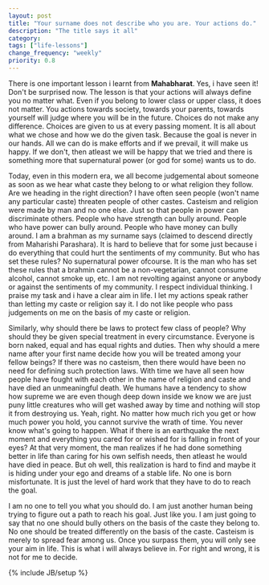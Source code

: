 ```yaml
---
layout: post
title: "Your surname does not describe who you are. Your actions do."
description: "The title says it all"
category: 
tags: ["life-lessons"]
change_frequency: "weekly"
priority: 0.8
---
```


There is one important lesson i learnt from **Mahabharat**. Yes, i have seen it! Don't be surprised now. The lesson is that your actions will always define you no matter what. Even if you belong to lower class or upper class, it does not matter. You actions towards society, towards your parents, towards yourself will judge where you will be in the future. Choices do not make any difference. Choices are given to us at every passing moment. It is all about what we chose and how we do the given task. Because the goal is never in our hands. All we can do is make efforts and if we prevail, it will make us happy. If we don't, then atleast we will be happy that we tried and there is something more that supernatural power (or god for some) wants us to do. 							
 
Today, even in this modern era, we all become judgemental about someone as soon as we hear what caste they belong to or what religion they follow. Are we heading in the right direction? I have often seen people (won't name any particular caste) threaten people of other castes. Casteism and religion were made by man and no one else. Just so that people in power can discriminate others. People who have strength can bully around. People who have power can bully around. People who have money can bully around. I am a brahman as my surname says (claimed to descend directly from Maharishi Parashara). It is hard to believe that for some just because i do everything that could hurt the sentiments of my community. But who has set these rules? No supernatural power ofcourse. It is the man who has set these rules that a brahmin cannot be a non-vegetarian, cannot consume alcohol, cannot smoke up, etc. I am not revolting against anyone or anybody or against the sentiments of my community. I respect individual thinking. I praise my task and i have a clear aim in life. I let my actions speak rather than letting my caste or religion say it. I do not like people who pass judgements on me on the basis of my caste or religion.									

Similarly, why should there be laws to protect few class of people? Why should they be given special treatment in every circumstance. Everyone is born naked, equal and has equal rights and duties. Then why should a mere name after your first name decide how you will be treated among your fellow beings? If there was no casteism, then there would have been no need for defining such protection laws. With time we have all seen how people have fought with each other in the name of religion and caste and have died an unmeaningful death. We humans have a tendency to show how supreme we are even though deep down inside we know we are just puny little creatures who will get washed away by time and nothing will stop it from destroying us. Yeah, right. No matter how much rich you get or how much power you hold, you cannot survive the wrath of time. You never know what's going to happen. What if there is an earthquake the next moment and everything you cared for or wished for is falling in front of your eyes? At that very moment, the man realizes if he had done something better in life than caring for his own selfish needs, then  atleast he would have died in peace. But oh well, this realization is hard to find and maybe it is hiding under your ego and dreams of a stable life. No one is born misfortunate. It is just the level of hard work that they have to do to reach the goal.							

I am no one to tell you what you should do. I am just another human being trying to figure out a path to reach his goal. Just like you. I am just going to say that no one should bully others on the basis of the caste they belong to. No one should be treated differently on the basis of the caste. Casteism is merely to spread fear among us. Once you surpass them, you will only see your aim in life. This is what i will always believe in. For right and wrong, it is not for me to decide. 										


{% include JB/setup %}
